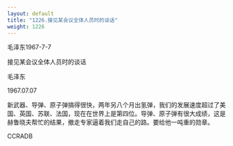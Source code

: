 ```yaml
---
layout: default
title: "1226.接见某会议全体人员时的谈话"
weight: 1226
---
```


毛泽东1967-7-7

接见某会议全体人员时的谈话

毛泽东

1967.07.07

新武器、导弹、原子弹搞得很快，两年另八个月出氢弹，我们的发展速度超过了美国、英国、苏联、法国，现在在世界上是第四位。导弹、原子弹有很大成绩，这是赫鲁晓夫帮忙的结果，撤走专家逼着我们走自己的路。要给他一吨重的勋章。

CCRADB

